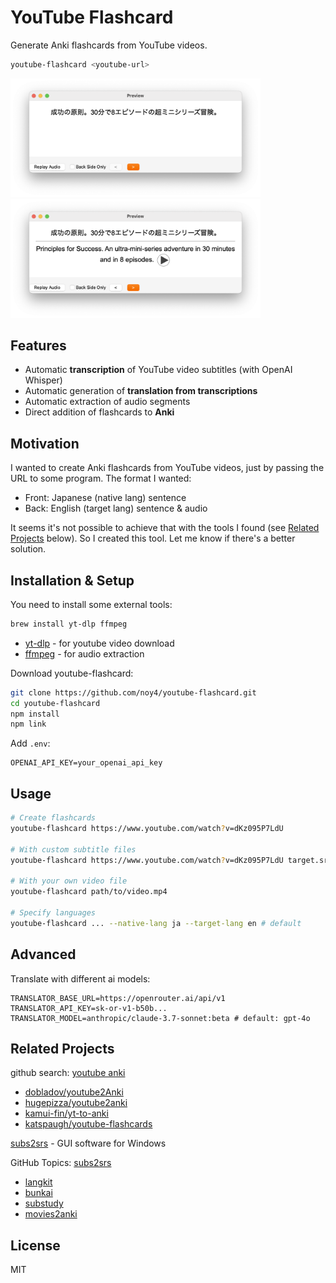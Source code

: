 # YouTube Flashcard

Generate Anki flashcards from YouTube videos.

```bash
youtube-flashcard <youtube-url>
```

<img src='public/front.png' width='400' /> <img src='public/back.png' width='400' />

## Features

- Automatic **transcription** of YouTube video subtitles (with OpenAI Whisper)
- Automatic generation of **translation from transcriptions**
- Automatic extraction of audio segments
- Direct addition of flashcards to **Anki**

## Motivation

I wanted to create Anki flashcards from YouTube videos, just by passing the URL to some program. The format I wanted:

- Front: Japanese (native lang) sentence
- Back: English (target lang) sentence & audio

It seems it's not possible to achieve that with the tools I found (see [Related Projects](#related-projects) below). So I created this tool. Let me know if there's a better solution.

## Installation & Setup

You need to install some external tools:

```bash
brew install yt-dlp ffmpeg
```

- [yt-dlp](https://github.com/yt-dlp/yt-dlp) - for youtube video download
- [ffmpeg](https://ffmpeg.org/) - for audio extraction

Download youtube-flashcard:

```bash
git clone https://github.com/noy4/youtube-flashcard.git
cd youtube-flashcard
npm install
npm link
```

Add `.env`:

```.env
OPENAI_API_KEY=your_openai_api_key
```

## Usage

```bash
# Create flashcards
youtube-flashcard https://www.youtube.com/watch?v=dKz095P7LdU

# With custom subtitle files
youtube-flashcard https://www.youtube.com/watch?v=dKz095P7LdU target.srt native.srt

# With your own video file
youtube-flashcard path/to/video.mp4

# Specify languages
youtube-flashcard ... --native-lang ja --target-lang en # default
```

## Advanced

Translate with different ai models:

```.env
TRANSLATOR_BASE_URL=https://openrouter.ai/api/v1
TRANSLATOR_API_KEY=sk-or-v1-b50b...
TRANSLATOR_MODEL=anthropic/claude-3.7-sonnet:beta # default: gpt-4o
```

## Related Projects

github search: [youtube anki](https://github.com/search?q=youtube%20anki&type=repositories)

- [dobladov/youtube2Anki](https://github.com/dobladov/youtube2Anki)
- [hugepizza/youtube2anki](https://github.com/hugepizza/youtube2anki)
- [kamui-fin/yt-to-anki](https://github.com/kamui-fin/yt-to-anki)
- [katspaugh/youtube-flashcards](https://github.com/katspaugh/youtube-flashcards)

[subs2srs](https://subs2srs.sourceforge.net/) - GUI software for Windows

GitHub Topics: [subs2srs](https://github.com/topics/subs2srs)
- [langkit](https://github.com/tassa-yoniso-manasi-karoto/langkit)
- [bunkai](https://github.com/ustuehler/bunkai)
- [substudy](https://github.com/emk/subtitles-rs/tree/master/substudy)
- [movies2anki](https://github.com/kelciour/movies2anki)

## License

MIT
